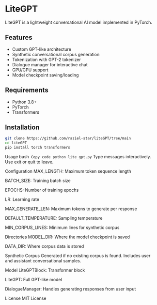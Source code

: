 # LiteGPT

LiteGPT is a lightweight conversational AI model implemented in PyTorch.

## Features
- Custom GPT-like architecture
- Synthetic conversational corpus generation
- Tokenization with GPT-2 tokenizer
- Dialogue manager for interactive chat
- GPU/CPU support
- Model checkpoint saving/loading

## Requirements
- Python 3.8+
- PyTorch
- Transformers

## Installation
```bash
git clone https://github.com/raziel-star/liteGPT/tree/main
cd liteGPT
pip install torch transformers
```
Usage
bash```
Copy code
python lite_gpt.py```
Type messages interactively. Use exit or quit to leave.

Configuration
MAX_LENGTH: Maximum token sequence length

BATCH_SIZE: Training batch size

EPOCHS: Number of training epochs

LR: Learning rate

MAX_GENERATE_LEN: Maximum tokens to generate per response

DEFAULT_TEMPERATURE: Sampling temperature

MIN_CORPUS_LINES: Minimum lines for synthetic corpus

Directories
MODEL_DIR: Where the model checkpoint is saved

DATA_DIR: Where corpus data is stored

Synthetic Corpus
Generated if no existing corpus is found. Includes user and assistant conversational samples.

Model
LiteGPTBlock: Transformer block

LiteGPT: Full GPT-like model

DialogueManager: Handles generating responses from user input

License
MIT License

